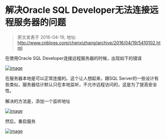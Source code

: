 # 解决Oracle SQL Developer无法连接远程服务器的问题 
> 原文发表于 2016-04-19, 地址: http://www.cnblogs.com/chenxizhang/archive/2016/04/19/5410102.html 


在使用Oracle SQL Developer连接远程服务器的时候，出现如下的错误

 [![image](http://images2015.cnblogs.com/blog/9072/201604/9072-20160419210006804-178401229.png "image")](http://images2015.cnblogs.com/blog/9072/201604/9072-20160419210006070-17148603.png)

 在服务器本地是可以正常连接的。这个让人想起来，跟SQL Server的一些设计有些类似，服务器估计默认只在本地监听，不允许远程访问的，这是为了提高安全性。

 解决的方法是，添加一个监听地址

 [![image](http://images2015.cnblogs.com/blog/9072/201604/9072-20160419210007679-25648672.png "image")](http://images2015.cnblogs.com/blog/9072/201604/9072-20160419210007288-188116371.png)

 然后，重启服务

 [![image](http://images2015.cnblogs.com/blog/9072/201604/9072-20160419210008570-928105790.png "image")](http://images2015.cnblogs.com/blog/9072/201604/9072-20160419210008101-1227910068.png)

